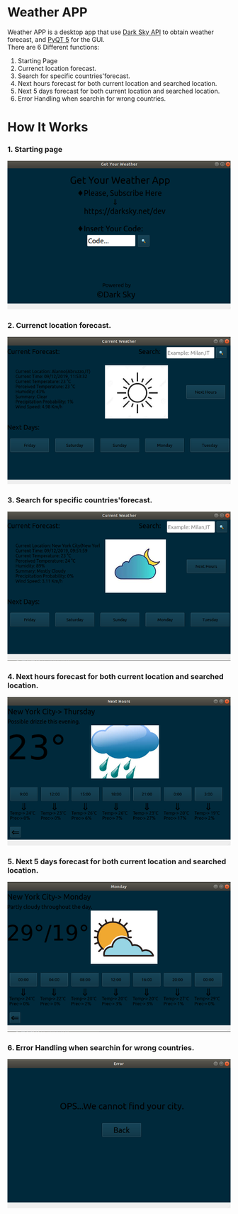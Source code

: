 # Weather APP
Weather APP is a desktop app that use [Dark Sky API](https://darksky.net/dev) to obtain weather forecast, and [PyQT 5](https://pypi.org/project/PyQt5/) for the GUI.
<br/>There are 6 Different functions: 

1. Starting Page
2. Currenct location forecast.<br/>
3. Search for specific countries'forecast.<br/>
4. Next hours forecast for both current location and searched location.<br/>
5. Next 5 days forecast for both current location and searched location.<br/>
6. Error Handling when searchin for wrong countries.<br/>

# How It Works
### 1. Starting page

![alt text](Docs/Main.png?raw=true)

### 2. Currenct location forecast.
![alt text](Docs/Curr_loc.png?raw=true)
### 3. Search for specific countries'forecast.
![alt text](Docs/Search.png?raw=true)
### 4. Next hours forecast for both current location and searched location.
![alt text](Docs/next_hours.png?raw=true)
### 5. Next 5 days forecast for both current location and searched location.
![alt text](Docs/next_days.png?raw=true)
### 6. Error Handling when searchin for wrong countries.
![alt text](Docs/error.png?raw=true)
